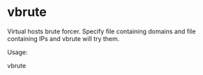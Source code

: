 vbrute
==================

Virtual hosts brute forcer. Specify file containing domains and file containing
IPs and vbrute will try them.

Usage:

vbrute <domainsFile> <ipsFile>
